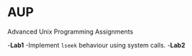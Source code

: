# AUP
Advanced Unix Programming Assignments

-**Lab1**
  -Implement `lseek` behaviour using system calls.
-**Lab2**
